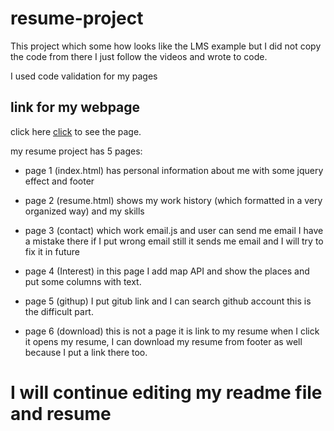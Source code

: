 
# resume-project

This project which some how looks like the LMS example but I did not copy the code from there I just follow the videos and wrote to code.

I used code validation for my pages


## link for my webpage

click here [click](https://manizha01.github.io/resume-project/) to see the page.

my resume project has 5 pages:

- page 1 (index.html) has personal information about me with some  jquery effect and footer

- page 2 (resume.html) shows my work history (which formatted in a very organized way) and my skills 

- page 3 (contact) which work email.js and user can send me email I have a mistake there if I put wrong email still it sends me email and I will try to fix it in future

- page 4 (Interest) in this page I add map API and show the places and put some columns with text.

- page 5 (githup) I put gitub link and I can search github account this is the difficult part.

- page 6 (download) this is not a page it is link to my resume when I click it opens my resume, I can download my resume from footer as well because I put a link there too.


# I will continue editing my readme file and resume
